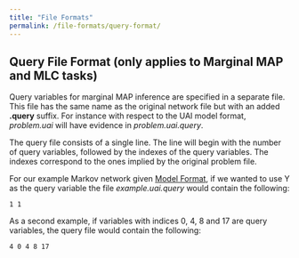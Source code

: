 ```yaml
---
title: "File Formats"
permalink: /file-formats/query-format/
---
```


## Query File Format (only applies to Marginal MAP and MLC tasks)
Query variables for marginal MAP inference are specified in a separate file. 
This file has the same name as the original network file but with an added **.query** suffix. 
For instance with respect to the UAI model format, _problem.uai_ will have evidence in _problem.uai.query_.

The query file consists of a single line. 
The line will begin with the number of query variables, followed by the indexes of the query variables. 
The indexes correspond to the ones implied by the original problem file.

For our example Markov network given [Model Format](./model-format.md), 
if we wanted to use Y as the query variable the file _example.uai.query_ would contain the following:

```
1 1
```

As a second example, if variables with indices 0, 4, 8 and 17 are query variables, the query file would
contain the following:

```
4 0 4 8 17
```
